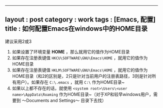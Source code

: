 
---
layout : post
category : work
tags : [Emacs, 配置]
title : 如何配置Emacs在windows中的HOME目录
---

建议采用2或3

1.  如果设置了环境变量 ****HOME**** ，那么就用它的值作为HOME目录
2.  如果存在注册表键值 `HKCU\SOFTWARE\GNU\Emacs\HOME` ，就用它的值作为HOME目录
3.  如果存在注册表键值 `HKLM\SOFTWARE\GNU\Emacs\HOME` ，就用它的值作为HOME目录（和2的区别是，2只是针对当前用户的注册表路径，3则是针对所有用户）。如果存在 `C:\.emacs` ，就用 `C:\` 作为HOME目录~
4.  如果以上都不存在的话，就使用 `<system root>\Users\<user name>\AppData\Roaming` 作为HOME目录~（对于XP和较早windows用户，需要到 ～Documents and Settings～ 目录下去找）

